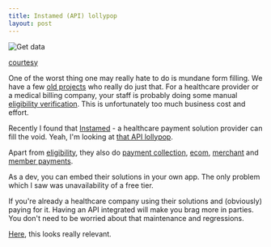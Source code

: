 ```yaml
---
title: Instamed (API) lollypop
layout: post
---
```


![Get data](http://www.seerinteractive.com/wp-content/uploads/2013/11/get-all-the-data-meme.jpg)

[courtesy](http://www.seerinteractive.com/blog/how-to-avoid-google-analytics-data-sampling-using-excel/)

One of the worst thing one may really hate to do is mundane form filling. We have a few [old projects](https://en.wikipedia.org/wiki/Legacy_system) who really do just that. For a healthcare provider or a medical billing company, your staff is probably doing some manual [eligibility verification](http://www.google.com/search?q=insurance+eligibility+verification). This is unfortunately too much business cost and effort.

Recently I found that [Instamed](http://www.instamed.com/) - a healthcare payment solution provider can fill the void. Yeah, I'm looking at [that API lollypop](http://developers.instamed.com/).

Apart from [eligibility](http://developers.instamed.com/eligibility-solution/), they also do [payment collection](http://developers.instamed.com/collect-premiums/), [ecom](http://developers.instamed.com/ecommerce-payments/), [merchant](http://developers.instamed.com/merchant-payments/) and [member payments](http://developers.instamed.com/embed-member-payments/).

As a dev, you can embed their solutions in your own app. The only problem which I saw was unavailability of a free tier.

If you're already a healthcare company using their solutions and (obviously) paying for it. Having an API integrated will make you brag more in parties. You don't need to be worried about that maintenance and regressions.

[Here](http://www.nextservices.com/), this looks really relevant.
